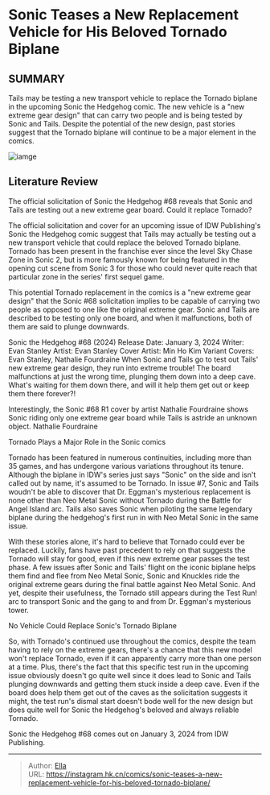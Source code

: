# Sonic Teases a New Replacement Vehicle for His Beloved Tornado Biplane


## SUMMARY 



  Tails may be testing a new transport vehicle to replace the Tornado biplane in the upcoming Sonic the Hedgehog comic.   The new vehicle is a &#34;new extreme gear design&#34; that can carry two people and is being tested by Sonic and Tails.   Despite the potential of the new design, past stories suggest that the Tornado biplane will continue to be a major element in the comics.  

![iamge](https://static1.srcdn.com/wordpress/wp-content/uploads/2023/11/sonic-amy-rose-and-tails-on-tornado-2.jpg)

## Literature Review

The official solicitation of Sonic the Hedgehog #68 reveals that Sonic and Tails are testing out a new extreme gear board. Could it replace Tornado?




The official solicitation and cover for an upcoming issue of IDW Publishing&#39;s Sonic the Hedgehog comic suggest that Tails may actually be testing out a new transport vehicle that could replace the beloved Tornado biplane. Tornado has been present in the franchise ever since the level Sky Chase Zone in Sonic 2, but is more famously known for being featured in the opening cut scene from Sonic 3 for those who could never quite reach that particular zone in the series&#39; first sequel game.




This potential Tornado replacement in the comics is a &#34;new extreme gear design&#34; that the Sonic #68 solicitation implies to be capable of carrying two people as opposed to one like the original extreme gear. Sonic and Tails are described to be testing only one board, and when it malfunctions, both of them are said to plunge downwards.

 Sonic the Hedgehog #68 (2024)                 Release Date:  January 3, 2024    Writer:  Evan Stanley    Artist:  Evan Stanley    Cover Artist:  Min Ho Kim    Variant Covers:  Evan Stanley, Nathalie Fourdraine   When Sonic and Tails go to test out Tails&#39; new extreme gear design, they run into extreme trouble! The board malfunctions at just the wrong time, plunging them down into a deep cave. What&#39;s waiting for them down there, and will it help them get out or keep them there forever?!   



Interestingly, the Sonic #68 R1 cover by artist Nathalie Fourdraine shows Sonic riding only one extreme gear board while Tails is astride an unknown object. Nathalie Fourdraine





 Tornado Plays a Major Role in the Sonic comics 


          

Tornado has been featured in numerous continuities, including more than 35 games, and has undergone various variations throughout its tenure. Although the biplane in IDW&#39;s series just says &#34;Sonic&#34; on the side and isn&#39;t called out by name, it&#39;s assumed to be Tornado. In issue #7, Sonic and Tails woudn&#39;t be able to discover that Dr. Eggman&#39;s mysterious replacement is none other than Neo Metal Sonic without Tornado during the Battle for Angel Island arc. Tails also saves Sonic when piloting the same legendary biplane during the hedgehog&#39;s first run in with Neo Metal Sonic in the same issue.

With these stories alone, it&#39;s hard to believe that Tornado could ever be replaced. Luckily, fans have past precedent to rely on that suggests the Tornado will stay for good, even if this new extreme gear passes the test phase. A few issues after Sonic and Tails&#39; flight on the iconic biplane helps them find and flee from Neo Metal Sonic, Sonic and Knuckles ride the original extreme gears during the final battle against Neo Metal Sonic. And yet, despite their usefulness, the Tornado still appears during the Test Run! arc to transport Sonic and the gang to and from Dr. Eggman&#39;s mysterious tower.






 No Vehicle Could Replace Sonic&#39;s Tornado Biplane 


          

So, with Tornado&#39;s continued use throughout the comics, despite the team having to rely on the extreme gears, there&#39;s a chance that this new model won&#39;t replace Tornado, even if it can apparently carry more than one person at a time. Plus, there&#39;s the fact that this specific test run in the upcoming issue obviously doesn&#39;t go quite well since it does lead to Sonic and Tails plunging downwards and getting them stuck inside a deep cave. Even if the board does help them get out of the caves as the solicitation suggests it might, the test run&#39;s dismal start doesn&#39;t bode well for the new design but does quite well for Sonic the Hedgehog&#39;s beloved and always reliable Tornado.



Sonic the Hedgehog #68 comes out on January 3, 2024 from IDW Publishing.








---

> Author: [Ella](https://instagram.hk.cn/)  
> URL: https://instagram.hk.cn/comics/sonic-teases-a-new-replacement-vehicle-for-his-beloved-tornado-biplane/  

